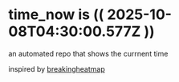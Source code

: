 # time_now is (( 2025-10-08T04:30:00.577Z ))

an automated repo that shows the currnent time

inspired by [breakingheatmap](https://github.com/breakingheatmap/breakingheatmap)
